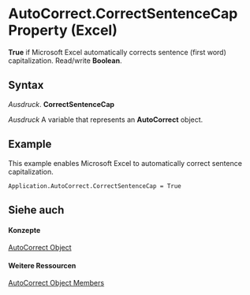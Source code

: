 
# AutoCorrect.CorrectSentenceCap Property (Excel)

 **True** if Microsoft Excel automatically corrects sentence (first word) capitalization. Read/write **Boolean**.


## Syntax

 _Ausdruck_. **CorrectSentenceCap**

 _Ausdruck_ A variable that represents an **AutoCorrect** object.


## Example

This example enables Microsoft Excel to automatically correct sentence capitalization.


```
Application.AutoCorrect.CorrectSentenceCap = True
```


## Siehe auch


#### Konzepte


[AutoCorrect Object](2594722a-2ff9-7175-4d35-0da0ad413b0d.md)
#### Weitere Ressourcen


[AutoCorrect Object Members](http://msdn.microsoft.com/library/ee525804-da41-f613-3e2a-6f6b115dcdd6%28Office.15%29.aspx)